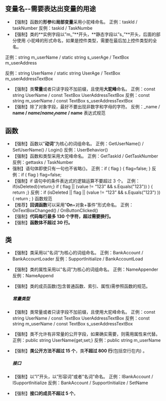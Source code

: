 ## 变量名--需要表达出变量的用途

- 【强制】函数的**形参**和**局部变量**采用小驼峰命名。
  正例：taskId / taskNumber
  反例：taskid / TaskNumbe
- 【强制】类的**实例字段以”m_”**开头，**静态字段以”s_”**开头，后面的部分使用
  小驼峰的形式命名，如果是控件类型，需要在最后加上控件类型的全名。

正例：string m_userName / static string s_userAge / TextBox m_userAddress

反例：string UserName / static string UserAge / TextBox m_userAddressTextBox



- 【强制】类**常量**或者只读字段不加前缀，且使用**大驼峰**命名。
  正例：const string UserName / const TextBox UserAddressTextBox
  反例：const string m_userName / const TextBox s_userAddressTextBox
- 【强制】除了对象字段，最好不要出现非数字和字母的字符。
  反例：_name / __name / $name / name_ / name$ / name__
  表达式规范

## 函数

- 【强制】函数以”**动词**”为核心的词组命名。
  正例：GetUserName() / SetUserName() / Login()
  反例：UserBehavior()
- 【强制】函数和类型采用大驼峰命名。
  正例：GetTaskId / GetTaskNumber
  反例：gettasks / TaskNumber
- 强制】语句体即使只有一句也不省略{}。
  正例：if ( flag ) { flag=false; }
  反例：if ( flag ) flag=false;
- 【强制】if 语句中的条件表达式的逻辑运算不要超过 3 个。
  正例：if(isDeleted){return;}
  if ( flag || (value != “123” && s.Equals("123")) ) { return ;}
  反例：if (isDeleted || flag || (value != “123” && s.Equals("123") )) { return ; }
  函数规范
- 【推荐】**回调函数**可以采用”**On**+对象+事件”形式命名。
  正例：OnTextBoxChanged() / OnButtonClicked()
- 【强制】**代码每行最多 130 个字符，超过需要换行。**
- 【强制】**函数体不超过 30 行。**

## 类

- 【强制】类采用以”名词”为核心的词组命名。
  正例：BankAccount / BankAccountLoader
  反例：SupportInitialize / BankAccountLoad

- 【强制】类的属性采用以”名词”为核心的词组命名。
  正例：NameAppender
  反例：NameAppend

- 【强制】类的成员函数(包含普通函数、索引、属性)需参照函数的规范。

  

  ##### 常量类型

- 【强制】类常量或者只读字段不加前缀，且使用大驼峰命名。
  正例：const string UserName / const TextBox UserAddressTextBox
  反例：const string m_userName / const TextBox s_userAddressTextBox

- 【强制】类不允许有非常量的公开字段，如果确实需要，则需用属性来代替。
  正例：public string UserName{get;set;}
  反例：public string m_userName

- 【强制】**类公开方法不超过 15 个**，类**不超过 800 行**(包括空行在内) 。

  ##### 接口

- 【强制】以”I”开头，以”形容词”或者”名词”命名。
  正例：IBankAccount / ISupportInitialize
  反例：BankAccount / SupportInitialize / SetName

- 【强制】**接口的成员不超过 5 个**。 



